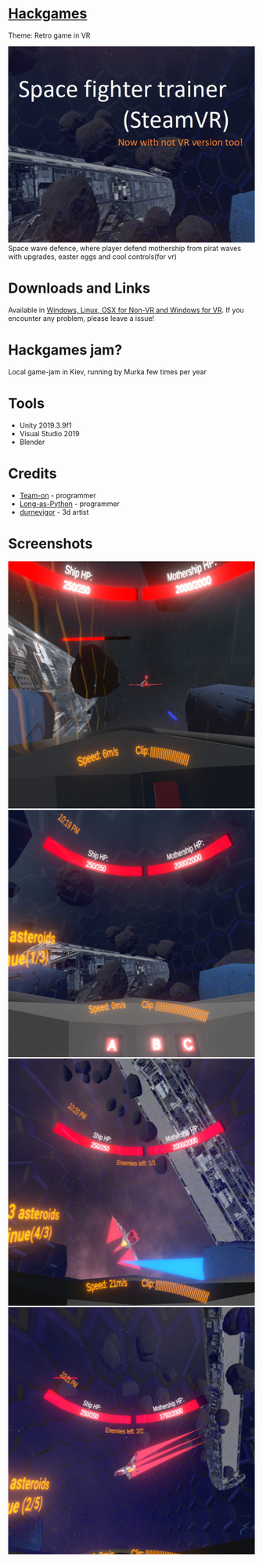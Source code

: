 # [Hackgames](https://www.facebook.com/hackgames.in.ua)
Theme: Retro game in VR

![Cover](Screenshots/CoverNonVr.jpg)  
Space wave defence, where player defend mothership from pirat waves with upgrades, easter eggs and cool controls(for vr)

# Downloads and Links
Available in [Windows, Linux, OSX for Non-VR and Windows for VR](https://teamon.itch.io/space-fighter-trainer). If you encounter any problem, please leave a issue!  

# Hackgames jam?
Local game-jam in Kiev, running by Murka few times per year

# Tools
 * Unity 2019.3.9f1
 * Visual Studio 2019
 * Blender

# Credits
 * [Team-on](https://github.com/Team-on) - programmer
 * [Long-as-Python](https://github.com/Long-as-Python) - programmer
 * [durnevigor](https://sketchfab.com/durnevigor) - 3d artist

# Screenshots
![Screenshot1](Screenshots/20200510013529_1.jpg)  
![Screenshot2](Screenshots/20200510221953_1.jpg)  
![Screenshot3](Screenshots/20200510222024_1.jpg)  
![Screenshot4](Screenshots/20200510222137_1.jpg)  

